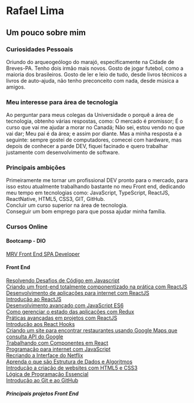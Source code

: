 # Rafael Lima

## Um pouco sobre mim
### Curiosidades Pessoais
Oriundo do arqueogeólogo do marajó, especificamente na Cidade de Breves-PA. Tenho dois irmão mais novos. Gosto de jogar futebol, como a maioria dos brasileiros. Gosto de ler e leio de tudo, desde livros técnicos a livros de auto-ajuda, não tenho preconceito com nada, desde música a amigos.

### Meu interesse para área de tecnologia
Ao perguntar para meus colegas da Universidade o porquê a área de tecnologia, obtenho várias respostas, como: O mercado é promissor; É o curso que vai me ajudar a morar no Canadá; Não sei, estou vendo no que vai dar; Meu pai é da área; e assim por diante. Mas a minha resposta é a seguinte: sempre gostei de computadores, comecei com hardware, mas depois de conhecer a parde DEV, fiquei facinado e quero trabalhar justamente com desenvolvimento de software. 

### Principais ambições
Primeiramente me tornar um profissional DEV pronto para o mercado, para isso estou atualmente trabalhando bastante no meu Front end, dedicando meu tempo em tecnologias como: JavaScript, TypeScript, ReactJS, ReactNative, HTML5, CSS3, GIT, GitHub.<br>
Concluir um curso superior na área de tecnologia. <br>
Conseguir um bom emprego para que possa ajudar minha família. <br>

### Cursos Online
#### Bootcamp - DIO
[MRV Front End SPA Developer](https://certificates.digitalinnovation.one/56DB04EE)

#### Front End
[Resolvendo Desafios de Código em Javascript](https://certificates.digitalinnovation.one/BBE213D7)<br>
[Criando um front-end totalmente componentizado na prática com ReactJS](https://certificates.digitalinnovation.one/D7107991)<br>
[Desenvolvimento de aplicações para internet com ReactJS](https://certificates.digitalinnovation.one/830CDD97)<br>
[Introdução ao ReactJS](https://certificates.digitalinnovation.one/6659D599)<br>
[Desenvolvimento avançado com JavaScript ES6](https://certificates.digitalinnovation.one/80509BC8)<br>
[Como gerenciar o estado das aplicações com Redux](https://certificates.digitalinnovation.one/79478B9E)<br>
[Práticas avançadas em projetos com ReactJS](https://certificates.digitalinnovation.one/5C648B63)<br>
[Introdução aos React Hooks](https://certificates.digitalinnovation.one/563F6F18)<br>
[Criando um site para encontrar restaurantes usando Google Maps que consulta API do Google](https://certificates.digitalinnovation.one/C53A4BE8)<br>
[Trabalhando com Componentes em React](https://certificates.digitalinnovation.one/4A18028B)<br>
[Programação para internet com JavaScript](https://certificates.digitalinnovation.one/1815153F)<br>
[Recriando a Interface do Netflix](https://certificates.digitalinnovation.one/B5F19A9A)<br>
[Aprenda o que são Estrutura de Dados e Algoritmos](https://certificates.digitalinnovation.one/152C8B0C)<br>
[Introdução a criação de websites com HTML5 e CSS3](https://certificates.digitalinnovation.one/2929D36D)<br>
[Lógica de Programação Essencial](https://certificates.digitalinnovation.one/F33ABB3A)<br>
[Introdução ao Git e ao GitHub](https://certificates.digitalinnovation.one/D519E552)<br>


##### Principais projetos Front End
[]()
[]()
[]()

<!---
Devrafae/Devrafae is a ✨ special ✨ repository because its `README.md` (this file) appears on your GitHub profile.
You can click the Preview link to take a look at your changes.
--->
